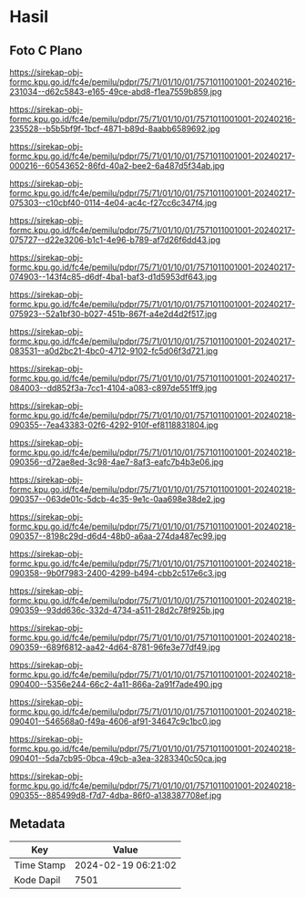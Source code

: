 # Hasil

## Foto C Plano

https://sirekap-obj-formc.kpu.go.id/fc4e/pemilu/pdpr/75/71/01/10/01/7571011001001-20240216-231034--d62c5843-e165-49ce-abd8-f1ea7559b859.jpg

https://sirekap-obj-formc.kpu.go.id/fc4e/pemilu/pdpr/75/71/01/10/01/7571011001001-20240216-235528--b5b5bf9f-1bcf-4871-b89d-8aabb6589692.jpg

https://sirekap-obj-formc.kpu.go.id/fc4e/pemilu/pdpr/75/71/01/10/01/7571011001001-20240217-000216--60543652-86fd-40a2-bee2-6a487d5f34ab.jpg

https://sirekap-obj-formc.kpu.go.id/fc4e/pemilu/pdpr/75/71/01/10/01/7571011001001-20240217-075303--c10cbf40-0114-4e04-ac4c-f27cc6c347f4.jpg

https://sirekap-obj-formc.kpu.go.id/fc4e/pemilu/pdpr/75/71/01/10/01/7571011001001-20240217-075727--d22e3206-b1c1-4e96-b789-af7d26f6dd43.jpg

https://sirekap-obj-formc.kpu.go.id/fc4e/pemilu/pdpr/75/71/01/10/01/7571011001001-20240217-074903--143f4c85-d6df-4ba1-baf3-d1d5953df643.jpg

https://sirekap-obj-formc.kpu.go.id/fc4e/pemilu/pdpr/75/71/01/10/01/7571011001001-20240217-075923--52a1bf30-b027-451b-867f-a4e2d4d2f517.jpg

https://sirekap-obj-formc.kpu.go.id/fc4e/pemilu/pdpr/75/71/01/10/01/7571011001001-20240217-083531--a0d2bc21-4bc0-4712-9102-fc5d06f3d721.jpg

https://sirekap-obj-formc.kpu.go.id/fc4e/pemilu/pdpr/75/71/01/10/01/7571011001001-20240217-084003--dd852f3a-7cc1-4104-a083-c897de551ff9.jpg

https://sirekap-obj-formc.kpu.go.id/fc4e/pemilu/pdpr/75/71/01/10/01/7571011001001-20240218-090355--7ea43383-02f6-4292-910f-ef8118831804.jpg

https://sirekap-obj-formc.kpu.go.id/fc4e/pemilu/pdpr/75/71/01/10/01/7571011001001-20240218-090356--d72ae8ed-3c98-4ae7-8af3-eafc7b4b3e06.jpg

https://sirekap-obj-formc.kpu.go.id/fc4e/pemilu/pdpr/75/71/01/10/01/7571011001001-20240218-090357--063de01c-5dcb-4c35-9e1c-0aa698e38de2.jpg

https://sirekap-obj-formc.kpu.go.id/fc4e/pemilu/pdpr/75/71/01/10/01/7571011001001-20240218-090357--8198c29d-d6d4-48b0-a6aa-274da487ec99.jpg

https://sirekap-obj-formc.kpu.go.id/fc4e/pemilu/pdpr/75/71/01/10/01/7571011001001-20240218-090358--9b0f7983-2400-4299-b494-cbb2c517e6c3.jpg

https://sirekap-obj-formc.kpu.go.id/fc4e/pemilu/pdpr/75/71/01/10/01/7571011001001-20240218-090359--93dd636c-332d-4734-a511-28d2c78f925b.jpg

https://sirekap-obj-formc.kpu.go.id/fc4e/pemilu/pdpr/75/71/01/10/01/7571011001001-20240218-090359--689f6812-aa42-4d64-8781-96fe3e77df49.jpg

https://sirekap-obj-formc.kpu.go.id/fc4e/pemilu/pdpr/75/71/01/10/01/7571011001001-20240218-090400--5356e244-66c2-4a11-866a-2a91f7ade490.jpg

https://sirekap-obj-formc.kpu.go.id/fc4e/pemilu/pdpr/75/71/01/10/01/7571011001001-20240218-090401--546568a0-f49a-4606-af91-34647c9c1bc0.jpg

https://sirekap-obj-formc.kpu.go.id/fc4e/pemilu/pdpr/75/71/01/10/01/7571011001001-20240218-090401--5da7cb95-0bca-49cb-a3ea-3283340c50ca.jpg

https://sirekap-obj-formc.kpu.go.id/fc4e/pemilu/pdpr/75/71/01/10/01/7571011001001-20240218-090355--885499d8-f7d7-4dba-86f0-a138387708ef.jpg


## Metadata

| Key        | Value               |
| ---------- | ------------------- |
| Time Stamp | 2024-02-19 06:21:02 |
| Kode Dapil | 7501                |




